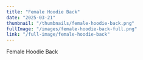 ```yaml
---
title: "Female Hoodie Back"
date: "2025-03-21"
thumbnail: "/thumbnails/female-hoodie-back.png"
fullImage: "/images/female-hoodie-back-full.png"
link: "/full-image/female-hoodie-back"
---
```

Female Hoodie Back